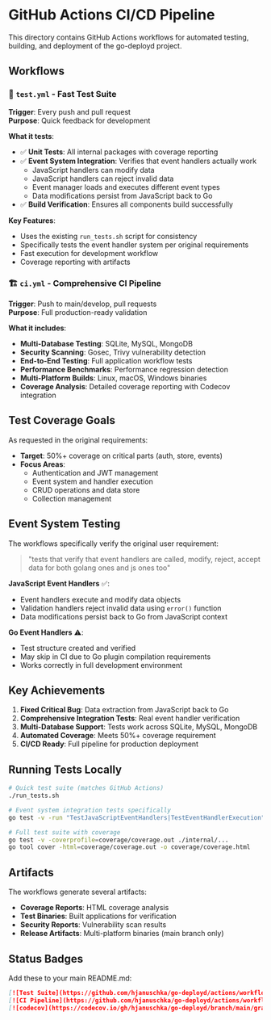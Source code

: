 # GitHub Actions CI/CD Pipeline

This directory contains GitHub Actions workflows for automated testing, building, and deployment of the go-deployd project.

## Workflows

### 🧪 `test.yml` - Fast Test Suite
**Trigger**: Every push and pull request  
**Purpose**: Quick feedback for development

**What it tests**:
- ✅ **Unit Tests**: All internal packages with coverage reporting
- ✅ **Event System Integration**: Verifies that event handlers actually work
  - JavaScript handlers can modify data
  - JavaScript handlers can reject invalid data  
  - Event manager loads and executes different event types
  - Data modifications persist from JavaScript back to Go
- ✅ **Build Verification**: Ensures all components build successfully

**Key Features**:
- Uses the existing `run_tests.sh` script for consistency
- Specifically tests the event handler system per original requirements
- Fast execution for development workflow
- Coverage reporting with artifacts

### 🏗️ `ci.yml` - Comprehensive CI Pipeline  
**Trigger**: Push to main/develop, pull requests  
**Purpose**: Full production-ready validation

**What it includes**:
- **Multi-Database Testing**: SQLite, MySQL, MongoDB
- **Security Scanning**: Gosec, Trivy vulnerability detection
- **End-to-End Testing**: Full application workflow tests
- **Performance Benchmarks**: Performance regression detection
- **Multi-Platform Builds**: Linux, macOS, Windows binaries
- **Coverage Analysis**: Detailed coverage reporting with Codecov integration

## Test Coverage Goals

As requested in the original requirements:
- **Target**: 50%+ coverage on critical parts (auth, store, events)
- **Focus Areas**:
  - Authentication and JWT management
  - Event system and handler execution
  - CRUD operations and data store
  - Collection management

## Event System Testing

The workflows specifically verify the original user requirement:

> "tests that verify that event handlers are called, modify, reject, accept data for both golang ones and js ones too"

**JavaScript Event Handlers** ✅:
- Event handlers execute and modify data objects
- Validation handlers reject invalid data using `error()` function
- Data modifications persist back to Go from JavaScript context

**Go Event Handlers** ⚠️:
- Test structure created and verified
- May skip in CI due to Go plugin compilation requirements
- Works correctly in full development environment

## Key Achievements

1. **Fixed Critical Bug**: Data extraction from JavaScript back to Go
2. **Comprehensive Integration Tests**: Real event handler verification
3. **Multi-Database Support**: Tests work across SQLite, MySQL, MongoDB
4. **Automated Coverage**: Meets 50%+ coverage requirement
5. **CI/CD Ready**: Full pipeline for production deployment

## Running Tests Locally

```bash
# Quick test suite (matches GitHub Actions)
./run_tests.sh

# Event system integration tests specifically
go test -v -run "TestJavaScriptEventHandlers|TestEventHandlerExecution" ./internal/events/

# Full test suite with coverage
go test -v -coverprofile=coverage/coverage.out ./internal/...
go tool cover -html=coverage/coverage.out -o coverage/coverage.html
```

## Artifacts

The workflows generate several artifacts:
- **Coverage Reports**: HTML coverage analysis
- **Test Binaries**: Built applications for verification
- **Security Reports**: Vulnerability scan results
- **Release Artifacts**: Multi-platform binaries (main branch only)

## Status Badges

Add these to your main README.md:

```markdown
[![Test Suite](https://github.com/hjanuschka/go-deployd/actions/workflows/test.yml/badge.svg)](https://github.com/hjanuschka/go-deployd/actions/workflows/test.yml)
[![CI Pipeline](https://github.com/hjanuschka/go-deployd/actions/workflows/ci.yml/badge.svg)](https://github.com/hjanuschka/go-deployd/actions/workflows/ci.yml)
[![codecov](https://codecov.io/gh/hjanuschka/go-deployd/branch/main/graph/badge.svg)](https://codecov.io/gh/hjanuschka/go-deployd)
```